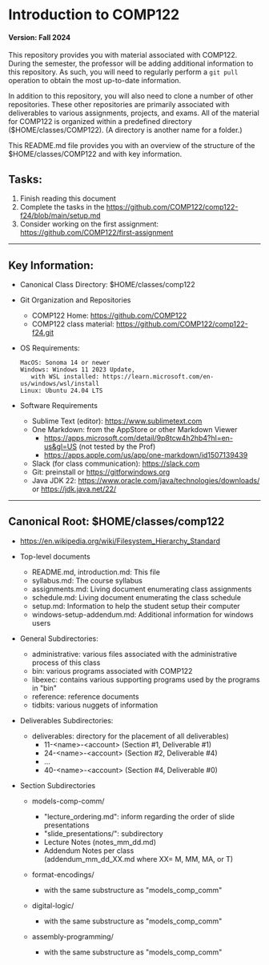 # Introduction to COMP122
#### Version: Fall 2024

This repository provides you with material associated with COMP122.  During the semester, the professor will be adding additional information to this repository. As such, you will need to regularly perform a `git pull` operation to obtain the most up-to-date information.

In addition to this repository, you will also need to clone a number of other repositories. These other repositories are primarily associated with deliverables to various assignments, projects, and exams.  All of the material for COMP122 is organized within a predefined directory ($HOME/classes/COMP122).  (A directory is another name for a folder.)

This README.md file provides you with an overview of the structure of the $HOME/classes/COMP122 and with key information.

## Tasks:
   1. Finish reading this document
   1. Complete the tasks in the https://github.com/COMP122/comp122-f24/blob/main/setup.md
   1. Consider working on the first assignment: https://github.com/COMP122/first-assignment

---
## Key Information:
  * Canonical Class Directory: $HOME/classes/comp122

  * Git Organization and Repositories
    - COMP122 Home: https://github.com/COMP122
    - COMP122 class material: https://github.com/COMP122/comp122-f24.git

  * OS Requirements:
    ```
    MacOS: Sonoma 14 or newer
    Windows: Windows 11 2023 Update,
       with WSL installed: https://learn.microsoft.com/en-us/windows/wsl/install
    Linux: Ubuntu 24.04 LTS
    ```

  * Software Requirements
    - Sublime Text (editor): https://www.sublimetext.com
    - One Markdown: from the AppStore or other Markdown Viewer
      - https://apps.microsoft.com/detail/9p8tcw4h2hb4?hl=en-us&gl=US  (not tested by the Prof)
      - https://apps.apple.com/us/app/one-markdown/id1507139439
    - Slack (for class communication): https://slack.com 
    - Git: preinstall or https://gitforwindows.org
    - Java JDK 22: https://www.oracle.com/java/technologies/downloads/ or https://jdk.java.net/22/
 


---
## Canonical Root: $HOME/classes/comp122
  * https://en.wikipedia.org/wiki/Filesystem_Hierarchy_Standard
  * Top-level documents
    - README.md, introduction.md: This file
    - syllabus.md: The course syllabus
    - assignments.md: Living document enumerating class assignments
    - schedule.md: Living document enumerating the class schedule
    - setup.md: Information to help the student setup their computer
    - windows-setup-addendum.md: Additional information for windows users
    
  * General Subdirectories:
    - administrative: various files associated with the administrative process of this class
    - bin: various programs associated with COMP122
    - libexec: contains various supporting programs used by the programs in "bin"
    - reference: reference documents
    - tidbits: various nuggets of information

  * Deliverables Subdirectories:
    - deliverables: directory for the placement of all deliverables)
      - 11-\<name\>-\<account\> (Section #1, Deliverable #1)
      - 24-\<name\>-\<account\> (Section #2, Deliverable #4)
      - ...
      - 40-\<name\>-\<account\> (Section #4, Deliverable #0)

  * Section Subdirectories
    - models-comp-comm/
      - "lecture_ordering.md": inform regarding the order of slide presentations
      - "slide_presentations/":  subdirectory
      - Lecture Notes (notes_mm_dd.md)
      - Addendum Notes per class <br>
        (addendum_mm_dd_XX.md where XX= M, MM, MA, or T)

    - format-encodings/
      - with the same substructure as "models_comp_comm"

    - digital-logic/
      - with the same substructure as "models_comp_comm"

    - assembly-programming/
      - with the same substructure as "models_comp_comm"

